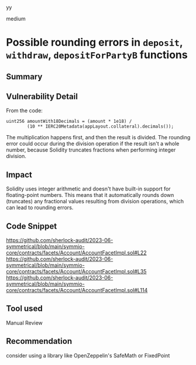 yy

medium

# Possible rounding errors in `deposit`, `withdraw`, `depositForPartyB` functions

## Summary

## Vulnerability Detail
From the code:
```solidity
uint256 amountWith18Decimals = (amount * 1e18) /
        (10 ** IERC20Metadata(appLayout.collateral).decimals());
```
The multiplication happens first, and then the result is divided. The rounding error could occur during the division operation if the result isn't a whole number, because Solidity truncates fractions when performing integer division.

## Impact
Solidity uses integer arithmetic and doesn't have built-in support for floating-point numbers.
This means that it automatically rounds down (truncates) any fractional values resulting from division operations, which can lead to rounding errors.

## Code Snippet
https://github.com/sherlock-audit/2023-06-symmetrical/blob/main/symmio-core/contracts/facets/Account/AccountFacetImpl.sol#L22
https://github.com/sherlock-audit/2023-06-symmetrical/blob/main/symmio-core/contracts/facets/Account/AccountFacetImpl.sol#L35
https://github.com/sherlock-audit/2023-06-symmetrical/blob/main/symmio-core/contracts/facets/Account/AccountFacetImpl.sol#L114

## Tool used
Manual Review

## Recommendation
consider using a library like OpenZeppelin's SafeMath or FixedPoint